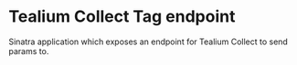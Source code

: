 # Tealium Collect Tag endpoint

Sinatra application which exposes an endpoint for Tealium Collect to send params to.
